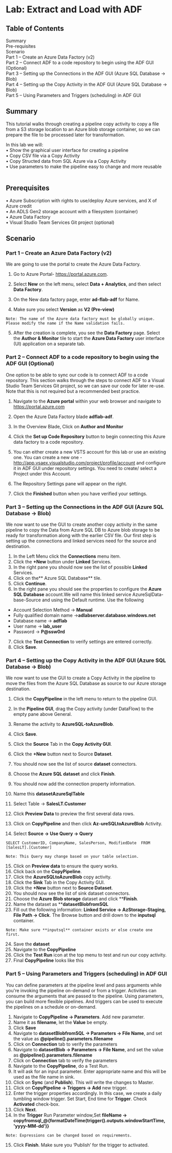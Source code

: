 # Lab: Extract and Load with ADF

## Table of Contents

Summary<br/>
Pre-requisites<br/>
Scenario<br/>
Part 1 – Create an Azure Data Factory (v2)<br/>
Part 2 – Connect ADF to a code repository to begin using the ADF GUI (Optional)<br/>
Part 3 – Setting up the Connections in the ADF GUI (Azure SQL Database -> Blob)<br/>
Part 4 – Setting up the Copy Activity in the ADF GUI (Azure SQL Database -> Blob)<br/>
Part 5 – Using Parameters and Triggers (scheduling) in ADF GUI<br/>

## Summary
This tutorial walks through creating a pipeline copy activity to copy a file from a S3 storage location to an Azure blob storage container, so we can prepare the file to be processed later for transformation.<br/>

In this lab we will:<br/>
•	Show the graphical user interface for creating a pipeline<br/>
•	Copy CSV file via a Copy Activity<br/>
•	Copy Structed data from SQL Azure via a Copy Activity<br/>
•	Use parameters to make the pipeline easy to change and more reusable<br/>
 
## Prerequisites
•	Azure Subscription with rights to use/deploy Azure services, and X of Azure credit<br/>
•	An ADLS Gen2 storage account with a filesystem (container)<br/>
•	Azure Data Factory<br/>
•	Visual Studio Team Services Git project (optional)<br/>

## Scenario
### Part 1 – Create an Azure Data Factory (v2)
We are going to use the portal to create the Azure Data Factory.
1.	Go to Azure Portal- https://portal.azure.com.
2.	Select **New** on the left menu, select **Data + Analytics**, and then select **Data Factory**.

3.	On the New data factory page, enter **ad-flab-adf** for Name.
4.	Make sure you select **Version** as **V2 (Pre-view)**

``
Note: The name of the Azure data factory must be globally unique. Please modify the name if the Name validation fails. 
``

5.	After the creation is complete, you see the **Data Factory** page. Select the **Author & Monitor** tile to start the **Azure Data Factory** user interface (UI) application on a separate tab.

### Part 2 – Connect ADF to a code repository to begin using the ADF GUI (Optional)
One option to be able to sync our code is to connect ADF to a code repository. This section walks through the steps to connect ADF to a Visual Studio Team Services Git project, so we can save our code for later re-use. Note that this is not required but a recommended best practice.

1.	Navigate to the **Azure portal** within your web browser and navigate to https://portal.azure.com
2.	Open the Azure Data Factory blade **adflab-adf**.
3.	In the Overview Blade, Click on **Author and Monitor**
4.	Click the **Set up Code Repository** button to begin connecting this Azure data factory to a code repository.
5.	You can either create a new VSTS account for this lab or use an existing one. You can create a new one - http://app.vsaex.visualstudio.com/project/profile/account and configure it in ADF GUI under repository settings. You need to create/ select a Project under this Account. 

6.	The Repository Settings pane will appear on the right.  

7.	Click the **Finished** button when you have verified your settings.

### Part 3 – Setting up the Connections in the ADF GUI (Azure SQL Database -> Blob)
We now want to use the GUI to create another copy activity in the same pipeline to copy the Data from Azure SQL DB to Azure blob storage to be ready for transformation along with the earlier CSV file. Our first step is setting up the connections and linked services need for the source and destination.

1.	In the Left Menu click the **Connections** menu item.
2.	Click the **+New** button under **Linked** Services.
3.	In the right pane you should now see the list of possible **Linked** Services. 
4.	Click on the** Azure SQL Database** tile.
5.	Click **Continue**.
6.	In the right pane you should see the properties to configure the **Azure SQL Database** account.We will name this linked service AzureSqlData-base-Source and using the Default runtime. Use the following  
 
  * Account Selection Method -> **Manual**
  * Fully qualified domain name ->**adlabserver.database.windows.net**
  * Database name -> **adflab**
  * User name -> **lab_user**
  * Password -> **P@ssw0rd**

7.	Click the **Test Connection** to verify settings are entered correctly.
8.	Click **Save**.

### Part 4 – Setting up the Copy Activity in the ADF GUI (Azure SQL Database -> Blob)
We now want to use the GUI to create a Copy Activity in the pipeline to move the files from the Azure SQL Database as source to our Azure storage destination.

1.	Click the **CopyPipeline** in the left menu to return to the pipeline GUI.
2.	In the **Pipeline GUI**, drag the Copy activity (under DataFlow) to the empty pane above General.
3.	Rename the activity to **AzureSQL-toAzureBlob**.
4.	Click **Save**.
5.	Click the **Source** Tab in the **Copy Activity GUI**.
6.	Click the **+New** button next to Source **Dataset**.
7.	You should now see the list of source **dataset** connectors. 
8.	Choose the **Azure SQL dataset** and click **Finish**.
9.	You should now add the connection property information.
10.	Name this **datasetAzureSqlTable** 
11.	Select Table -> **SalesLT.Customer**
12.	Click **Preview Data** to preview the first several data rows.
13.	Click on **CopyPipeline** and then click **Az-ureSQLtoAzureBlob** Activity.

14.	Select **Source -> Use Query -> Query**

``
SELECT CustomerID, CompanyName, SalesPerson, ModifiedDate 
FROM [SalesLT].[Customer]
``

``
Note: This Query may change based on your table selection. 
``

15.	Click on **Preview data** to ensure the query works.
16.	Click back on the **CopyPipeline**.
17.	Click the **AzureSQLtoAzureBlob** copy activity.
18.	Click the **Sink** Tab in the Copy Activity GUI.
19.	Click the **+New** button next to **Source Dataset**.
20.	You should now see the list of sink dataset connectors. 
21.	Choose the **Azure Blob storage** dataset and click ****Finish**.
22.	Name the dataset as ****datasetBlobfromSQL**
23.	Fill out the following information: **Linked Service -> AzStorage-Staging, File Path -> Click**. The Browse button and drill down to the **inputsql** container.

``
Note: Make sure **inputsql** container exists or else create one first. 
``

24.	Save the **dataset**
25.	Navigate to the **CopyPipeline**
26.	Click the **Test Run** icon at the top menu to test and run our copy activity.
27.	Final **CopyPipeline** looks like this

### Part 5 – Using Parameters and Triggers (scheduling) in ADF GUI
You can define parameters at the pipeline level and pass arguments while you're invoking the pipeline on-demand or from a trigger. Activities can consume the arguments that are passed to the pipeline. Using parameters, you can build more flexible pipelines. 
And triggers can be used to execute the pipelines on a schedule or on-demand.

1.	Navigate to **CopyPipeline -> Parameters**. Add new parameter. 
2.	Name it as **filename**, let the **Value** be empty.
3.	Click **Save**
4.	Navigate to **datasetBlobfromSQL -> Parameters -> File Name**, and set the value as **@pipeline().parameters.filename**
5.	Click on **Connection** tab to verify the parameters
6.	Navigate to **datasetBlob -> Parameters -> File Name**, and set the value as **@pipeline().parameters.filename**
7.	Click on **Connection** tab to verify the parameters
8.	Navigate to the **CopyPipeline**, do a Test Run. 
9.	It will ask for an input parameter. Enter appropriate name and this will be used as the file name in sink.
10.	Click on **Sync** (and **Publish**). This will write the changes to Master.
11.	Click on **CopyPipeline -> Triggers -> Add** new trigger.
12.	Enter the trigger properties accordingly. In this case, we create a daily tumbling window trigger.
Set Start, End time for **Trigger**. Check **Activated** check-box. 
13.	Click **Next**.
14.	In the **Trigger** Run Parameter window,Set **fileName -> copyfromsql_@{formatDateTime(trigger().outputs.windowStartTime, 'yyyy-MM-dd')}**

``
Note: Expressions can be changed based on requirements. 
``

15.	Click **Finish**.
Make sure you ‘Publish’ for the trigger to activated.

